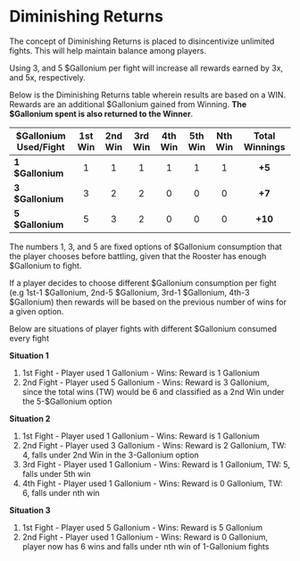 # **Diminishing Returns**

The concept of Diminishing Returns is placed to disincentivize unlimited fights. This will help maintain balance among players.

Using 3, and 5 $Gallonium per fight will increase all rewards earned by 3x, and 5x, respectively.

Below is the Diminishing Returns table wherein results are based on a WIN. Rewards are an additional $Gallonium gained from Winning. **The $Gallonium spent is also returned to the Winner**.

| **$Gallonium Used/Fight** | **1st Win** | **2nd Win** | **3rd Win** | **4th Win** | **5th Win** | **Nth Win** | **Total Winnings** |
| ------------------------- | :---------: | :---------: | :---------: | :---------: | :---------: | :---------: | :----------------: |
| **1 $Gallonium**          |      1      |      1      |      1      |      1      |      1      |      1      |       **+5**       |
| **3 $Gallonium**          |      3      |      2      |      2      |      0      |      0      |      0      |       **+7**       |
| **5 $Gallonium**          |      5      |      3      |      2      |      0      |      0      |      0      |      **+10**       |

The numbers 1, 3, and 5 are fixed options of $Gallonium consumption that the player chooses before battling, given that the Rooster has enough $Gallonium to fight.

If a player decides to choose different $Gallonium consumption per fight (e.g 1st-1 $Gallonium, 2nd-5 $Gallonium, 3rd-1 $Gallonium, 4th-3 $Gallonium) then rewards will be based on the previous number of wins for a given option.

Below are situations of player fights with different $Gallonium consumed every fight

**Situation 1**

1. 1st Fight - Player used 1 Gallonium - Wins: Reward is 1 Gallonium
2. 2nd Fight - Player used 5 Gallonium - Wins: Reward is 3 Gallonium, since the total wins (TW) would be 6 and classified as a 2nd Win under the 5-$Gallonium option

**Situation 2**

1. 1st Fight - Player used 1 Gallonium - Wins: Reward is 1 Gallonium
2. 2nd Fight - Player used 3 Gallonium - Wins: Reward is 2 Gallonium, TW: 4, falls under 2nd Win in the 3-Gallonium option
3. 3rd Fight - Player used 1 Gallonium - Wins: Reward is 1 Gallonium, TW: 5, falls under 5th win
4. 4th Fight - Player used 1 Gallonium - Wins: Reward is 0 Gallonium, TW: 6, falls under nth win

**Situation 3**

1. 1st Fight - Player used 5 Gallonium - Wins: Reward is 5 Gallonium
2. 2nd Fight - Player used 1 Gallonium - Wins: Reward is 0 Gallonium, player now has 6 wins and falls under nth win of 1-Gallonium fights
